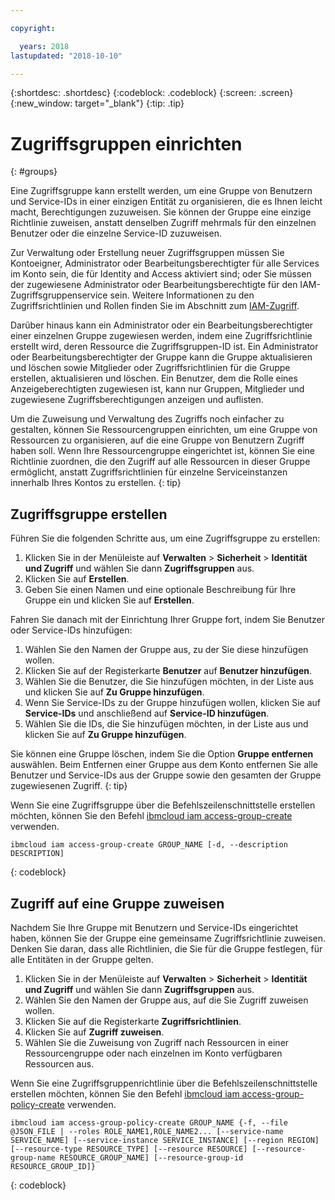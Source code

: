 ```yaml
---

copyright:

  years: 2018
lastupdated: "2018-10-10"

---
```


{:shortdesc: .shortdesc}
{:codeblock: .codeblock}
{:screen: .screen}
{:new_window: target="_blank"}
{:tip: .tip}


# Zugriffsgruppen einrichten
{: #groups}

Eine Zugriffsgruppe kann erstellt werden, um eine Gruppe von Benutzern und Service-IDs in einer einzigen Entität zu organisieren, die es Ihnen leicht macht, Berechtigungen zuzuweisen. Sie können der Gruppe eine einzige Richtlinie zuweisen, anstatt denselben Zugriff mehrmals für den einzelnen Benutzer oder die einzelne Service-ID zuzuweisen.

Zur Verwaltung oder Erstellung neuer Zugriffsgruppen müssen Sie Kontoeigner, Administrator oder Bearbeitungsberechtigter für alle Services im Konto sein, die für Identity and Access aktiviert sind; oder Sie müssen der zugewiesene Administrator oder Bearbeitungsberechtigte für den IAM-Zugriffsgruppenservice sein. Weitere Informationen zu den Zugriffsrichtlinien und Rollen finden Sie im Abschnitt zum [IAM-Zugriff](/docs/iam/users_roles.html#userroles).

Darüber hinaus kann ein Administrator oder ein Bearbeitungsberechtigter einer einzelnen Gruppe zugewiesen werden, indem eine Zugriffsrichtlinie erstellt wird, deren Ressource die Zugriffsgruppen-ID ist. Ein Administrator oder Bearbeitungsberechtigter der Gruppe kann die Gruppe aktualisieren und löschen sowie Mitglieder oder Zugriffsrichtlinien für die Gruppe erstellen, aktualisieren und löschen. Ein Benutzer, dem die Rolle eines Anzeigeberechtigten zugewiesen ist, kann nur Gruppen, Mitglieder und zugewiesene Zugriffsberechtigungen anzeigen und auflisten.

Um die Zuweisung und Verwaltung des Zugriffs noch einfacher zu gestalten, können Sie Ressourcengruppen einrichten, um eine Gruppe von Ressourcen zu organisieren, auf die eine Gruppe von Benutzern Zugriff haben soll. Wenn Ihre Ressourcengruppe eingerichtet ist, können Sie eine Richtlinie zuordnen, die den Zugriff auf alle Ressourcen in dieser Gruppe ermöglicht, anstatt Zugriffsrichtlinien für einzelne Serviceinstanzen innerhalb Ihres Kontos zu erstellen. 
{: tip}

## Zugriffsgruppe erstellen

Führen Sie die folgenden Schritte aus, um eine Zugriffsgruppe zu erstellen:

1. Klicken Sie in der Menüleiste auf **Verwalten** &gt; **Sicherheit** &gt; **Identität und Zugriff** und wählen Sie dann **Zugriffsgruppen** aus.
2. Klicken Sie auf **Erstellen**.
3. Geben Sie einen Namen und eine optionale Beschreibung für Ihre Gruppe ein und klicken Sie auf **Erstellen**.

Fahren Sie danach mit der Einrichtung Ihrer Gruppe fort, indem Sie Benutzer oder Service-IDs hinzufügen:

1. Wählen Sie den Namen der Gruppe aus, zu der Sie diese hinzufügen wollen.
2. Klicken Sie auf der Registerkarte **Benutzer** auf **Benutzer hinzufügen**. 
3. Wählen Sie die Benutzer, die Sie hinzufügen möchten, in der Liste aus und klicken Sie auf **Zu Gruppe hinzufügen**.
4. Wenn Sie Service-IDs zu der Gruppe hinzufügen wollen, klicken Sie auf **Service-IDs** und anschließend auf **Service-ID hinzufügen**.
5. Wählen Sie die IDs, die Sie hinzufügen möchten, in der Liste aus und klicken Sie auf **Zu Gruppe hinzufügen**.

Sie können eine Gruppe löschen, indem Sie die Option **Gruppe entfernen** auswählen. Beim Entfernen einer Gruppe aus dem Konto entfernen Sie alle Benutzer und Service-IDs aus der Gruppe sowie den gesamten der Gruppe zugewiesenen Zugriff.
{: tip}

Wenn Sie eine Zugriffsgruppe über die Befehlszeilenschnittstelle erstellen möchten, können Sie den Befehl [ibmcloud iam access-group-create](/docs/cli/reference/ibmcloud/cli_api_policy.html#ibmcloud_iam_access_group_create) verwenden.
```
ibmcloud iam access-group-create GROUP_NAME [-d, --description DESCRIPTION]
```
{: codeblock}


## Zugriff auf eine Gruppe zuweisen

Nachdem Sie Ihre Gruppe mit Benutzern und Service-IDs eingerichtet haben, können Sie der Gruppe eine gemeinsame Zugriffsrichtlinie zuweisen. Denken Sie daran, dass alle Richtlinien, die Sie für die Gruppe festlegen, für alle Entitäten in der Gruppe gelten.

1. Klicken Sie in der Menüleiste auf **Verwalten** &gt; **Sicherheit** &gt; **Identität und Zugriff** und wählen Sie dann **Zugriffsgruppen** aus.
2. Wählen Sie den Namen der Gruppe aus, auf die Sie Zugriff zuweisen wollen. 
3. Klicken Sie auf die Registerkarte **Zugriffsrichtlinien**.
4. Klicken Sie auf **Zugriff zuweisen**. 
5. Wählen Sie die Zuweisung von Zugriff nach Ressourcen in einer Ressourcengruppe oder nach einzelnen im Konto verfügbaren Ressourcen aus.

Wenn Sie eine Zugriffsgruppenrichtlinie über die Befehlszeilenschnittstelle erstellen möchten, können Sie den Befehl [ibmcloud iam access-group-policy-create](/docs/cli/reference/ibmcloud/cli_api_policy.html#ibmcloud_iam_access_group_policy_create) verwenden.
```
ibmcloud iam access-group-policy-create GROUP_NAME {-f, --file @JSON_FILE | --roles ROLE_NAME1,ROLE_NAME2... [--service-name SERVICE_NAME] [--service-instance SERVICE_INSTANCE] [--region REGION] [--resource-type RESOURCE_TYPE] [--resource RESOURCE] [--resource-group-name RESOURCE_GROUP_NAME] [--resource-group-id RESOURCE_GROUP_ID]}
```
{: codeblock}

